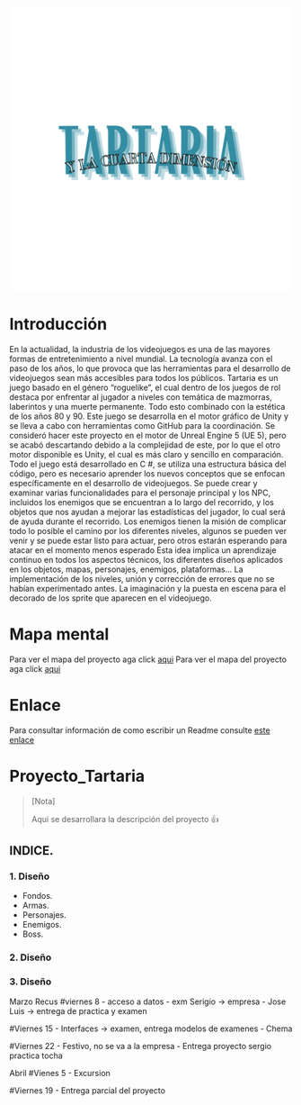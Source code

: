 ![logo](image.png) 
# Introducción
En la actualidad, la industria de los videojuegos es una de las mayores formas de entretenimiento a nivel mundial. La tecnología avanza con el paso de los años, lo que provoca que las herramientas para el desarrollo de videojuegos sean más accesibles para todos los públicos.
Tartaria es un juego basado en el género “roguelike”, el cual dentro de los juegos de rol destaca por enfrentar al jugador a niveles con temática de mazmorras, laberintos y una muerte permanente. Todo esto combinado con la estética de los años 80 y 90. Este juego se desarrolla en el motor gráfico de Unity y se lleva a cabo con herramientas como GitHub para la coordinación.
Se consideró hacer este proyecto en el motor de Unreal Engine 5 (UE 5), pero se acabó descartando debido a la complejidad de este, por lo que el otro motor disponible es Unity, el cual es más claro y sencillo en comparación.
Todo el juego está desarrollado en C #, se utiliza una estructura básica del código, pero es necesario aprender los nuevos conceptos que se enfocan específicamente en el desarrollo de videojuegos. Se puede crear y examinar varias funcionalidades para el personaje principal y los NPC, incluidos los enemigos que se encuentran a lo largo del recorrido, y los objetos que nos ayudan a mejorar las estadísticas del jugador, lo cual será de ayuda durante el recorrido. Los enemigos tienen la misión de complicar todo lo posible el camino por los diferentes niveles, algunos se pueden ver venir y se puede estar listo para actuar, pero otros estarán esperando para atacar en el momento menos esperado
Esta idea implica un aprendizaje continuo en todos los aspectos técnicos, los diferentes diseños aplicados en los objetos, mapas, personajes, enemigos, plataformas… La implementación de los niveles, unión y corrección de errores que no se habían experimentado antes. La imaginación y la puesta en escena para el decorado de los sprite que aparecen en el videojuego.

# Mapa mental

Para ver el mapa del proyecto aga click [aqui](mapaMental.png)
Para ver el mapa del proyecto aga click [aqui](mapaMental2.png)

# Enlace
Para consultar información de como escribir un Readme consulte [este enlace](https://docs.github.com/es/get-started/writing-on-github/getting-started-with-writing-and-formatting-on-github/basic-writing-and-formatting-syntax#links)
# Proyecto_Tartaria
>[Nota]
>
>
>Aqui se desarrollara la descripción del proyecto :+1:

## INDICE.
### 1. Diseño
* Fondos.
* Armas.
* Personajes.
* Enemigos.
* Boss.

### 2. Diseño
### 3. Diseño



Marzo
Recus
#viernes 8 
	- acceso a datos
	- exm Serigio -> empresa
	- Jose Luis -> entrega de practica y examen


#Viernes 15
	- Interfaces -> examen,  entrega modelos de examenes
	- Chema

#Viernes 22
	- Festivo, no se va a la empresa
	- Entrega proyecto sergio practica tocha

Abril
#Vienes 5
	- Excursion

#Viernes 19
	- Entrega parcial del proyecto
